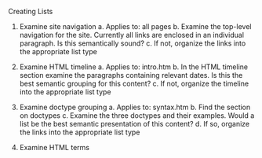  Creating Lists

1.	Examine site navigation
			a.	Applies to: all pages
			b.	Examine the top-level navigation for the site. Currently all links are enclosed in an individual paragraph. Is this semantically sound? 
			c. If not, organize the links into the appropriate list type
			
2.	Examine HTML timeline
			a.	Applies to: intro.htm
			b.	In the HTML timeline section examine the paragraphs containing relevant dates. Is this the best semantic grouping for this content?
			c. If not, organize the timeline into the appropriate list type

3.	Examine doctype grouping
			a.	Applies to: syntax.htm
			b.	Find the section on doctypes
			c. Examine the three doctypes and their examples. Would a list be the best semantic presentation of this content?
			d. If so, organize the links into the appropriate list type
			
4.	Examine HTML terms
		
